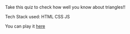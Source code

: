Take this quiz to check how well you know about triangles!!

Tech Stack used: HTML CSS JS

You can play it [here](https://do-you-know-about-triangles.netlify.app/)
